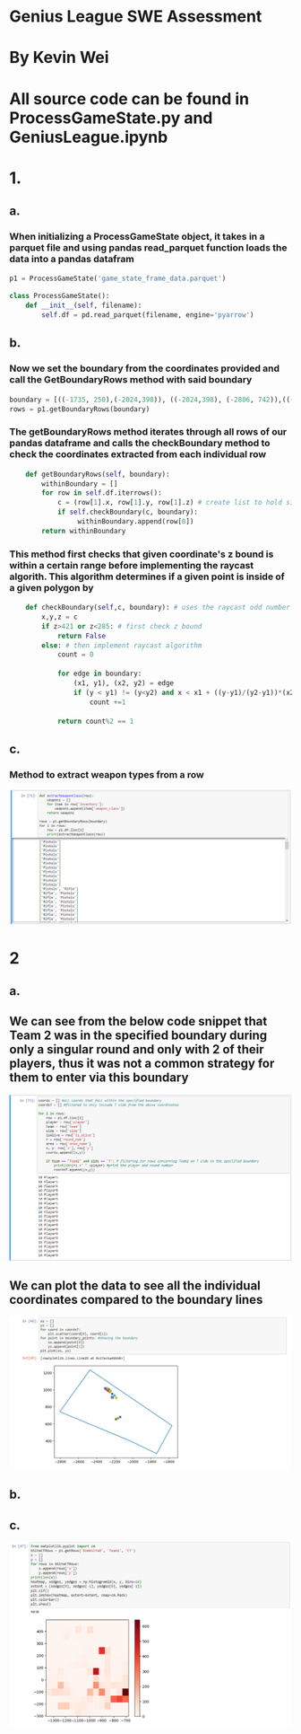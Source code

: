# Genius League SWE Assessment 
# By Kevin Wei
# All source code can be found in ProcessGameState.py and GeniusLeague.ipynb

# 1. 
## a. 
### When initializing a ProcessGameState object, it takes in a parquet file and using pandas read_parquet function loads the data into a pandas datafram
``` python
p1 = ProcessGameState('game_state_frame_data.parquet')
```

``` python
class ProcessGameState():
    def __init__(self, filename):
        self.df = pd.read_parquet(filename, engine='pyarrow')

```
## b. 
### Now we set the boundary from the coordinates provided and call the GetBoundaryRows method with said boundary
```python
boundary = [((-1735, 250),(-2024,398)), ((-2024,398), (-2806, 742)),((-2806,742), (-2472, 1233)), ((-2472, 1233),(-1565, 580)), ((-1565, 580), (-1735,250))] #edges of boundary defined here
rows = p1.getBoundaryRows(boundary)
```

### The getBoundaryRows method iterates through all rows of our pandas dataframe and calls the checkBoundary method to check the coordinates extracted from each individual row

```python
    def getBoundaryRows(self, boundary):
        withinBoundary = []
        for row in self.df.iterrows():
            c = (row[1].x, row[1].y, row[1].z) # create list to hold singular xyz coordinate for each row
            if self.checkBoundary(c, boundary):
                 withinBoundary.append(row[0])
        return withinBoundary
```
### This method first checks that given coordinate's z bound is within a certain range before implementing the raycast algorith. This algorithm determines if a given point is inside of a given polygon by 
```python
    def checkBoundary(self,c, boundary): # uses the raycast odd number rule to detect if a point is within the boundaries of a polygon
        x,y,z = c
        if z>421 or z<285: # first check z bound
            return False
        else: # then implement raycast algorithm
            count = 0
            
            for edge in boundary:
                (x1, y1), (x2, y2) = edge
                if (y < y1) != (y<y2) and x < x1 + ((y-y1)/(y2-y1))*(x2-x1):
                    count +=1

            return count%2 == 1
```
## c.

### Method to extract weapon types from a row

![](/screenshots/weapons.png)


# 2
## a. 

## We can see from the below code snippet that Team 2 was in the specified boundary during only a singular round and only with 2 of their players, thus it was not a common strategy for them to enter via this boundary

![](/screenshots/2a.png)

## We can plot the data to see all the individual coordinates compared to the boundary lines

![](/screenshots/2a2.png)


## b. 


## c.

![](/screenshots/2c.png)